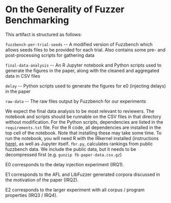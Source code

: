 # On the Generality of Fuzzer Benchmarking

This artifact is structured as follows:


`fuzzbench-per-trial-seeds` -- A modified version of Fuzzbench which allows seeds files to be provided for each trial. Also contains some pre- and post-processing scripts for gathering data

`final-data-analysis` -- An R Jupyter notebook and Python scripts used to generate the figures in the paper, along with the cleaned and aggregated data in CSV files

`delay` -- Python scripts used to generate the figures for e0 (injecting delays) in the paper

`raw-data` -- The raw files output by Fuzzbench for our experiments

We expect the final data analysis to be most relevant to reviewers.
The notebook and scripts should be runnable on the CSV files in that directory without modification.
For the Python scripts, dependencies are listed in the `requirements.txt` file.
For the R code, all dependencies are installed in the top cell of the notebook. Note that installing these may take some time.
To run the notebook, you will need R with the IRkernel installed (instructions [here](https://irkernel.github.io/installation/)), as well as Jupyter itself.
`fbr.py`, calculates rankings from public fuzzbench data.
We include the public data, but it needs to be decompressed first (e.g. `gunzip fb-paper-data.csv.gz`) 

E0 corresponds to the delay injection experiment (IRQ1).

E1 corresponds to the AFL and LibFuzzer generated corpora discussed in the motivation of the paper (IRQ2).

E2 corresponds to the larger experiment with all corpus / program properties (IRQ3 / IRQ4).

